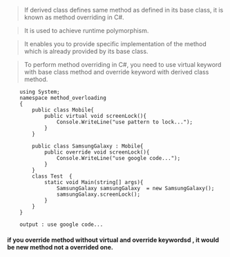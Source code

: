 > If derived class defines same method as defined in its base class, it is known as method overriding in C#. 
 
> It is used to achieve runtime polymorphism. 

> It enables you to provide specific implementation of the method which is already provided by its base class.

> To perform method overriding in C#, you need to use virtual keyword with base class method and override keyword 
  with derived class method.
  
  
  
        using System;  
        namespace method_overloading  
        {                         
            public class Mobile{
                public virtual void screenLock(){
                    Console.WriteLine("use pattern to lock...");
                }
            }

            public class SamsungGalaxy : Mobile{
                public override void screenLock(){
                    Console.WriteLine("use google code...");
                }
            }
            class Test  {                                                           
                static void Main(string[] args){ 
                    SamsungGalaxy samsungGalaxy  = new SamsungGalaxy();
                    samsungGalaxy.screenLock();
                }     
            }  
        }  
        
        output : use google code...      
        
          
#### if you override method without virtual and override keywordsd , it would be new method not a overrided one.



